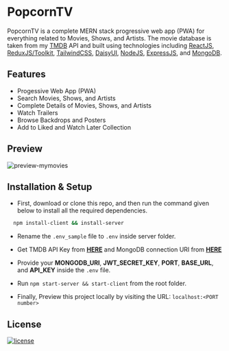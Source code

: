 
# PopcornTV

PopcornTV is a complete MERN stack progressive web app (PWA) for everything related to Movies, Shows, and Artists. The movie database is taken from my [TMDB](https://www.themoviedb.org/) API and built using technologies including [ReactJS](https://reactjs.org/), [ReduxJS/Toolkit](https://redux-toolkit.js.org/), [TailwindCSS](https://tailwindcss.com/), [DaisyUI](https://daisyui.com/), [NodeJS](https://nodejs.org/), [ExpressJS](https://expressjs.com/), and [MongoDB](https://www.mongodb.com/).

## Features

- Progessive Web App (PWA)
- Search Movies, Shows, and Artists
- Complete Details of Movies, Shows, and Artists
- Watch Trailers
- Browse Backdrops and Posters
- Add to Liked and Watch Later Collection

## Preview

![preview-mymovies](https://user-images.githubusercontent.com/43317360/206182064-de4727e2-20d3-4609-8faa-93d0795ff7dc.jpg)

## Installation & Setup

- First, download or clone this repo, and then run the command given below to install all the required dependencies.

```bash
  npm install-client && install-server
```

- Rename the `.env_sample` file to `.env` inside server folder.

- Get TMDB API Key from **[HERE](https://developers.themoviedb.org/3)** and MongoDB connection URI from **[HERE](https://www.mongodb.com/)**

- Provide your **MONGODB_URI**, **JWT_SECRET_KEY**, **PORT**, **BASE_URL**, and **API_KEY** inside the `.env` file.

- Run `npm start-server && start-client` from the root folder.

- Finally, Preview this project locally by visiting the URL: `localhost:<PORT number>`

## License

[![license](https://img.shields.io/github/license/helloukey/mymovies?style=for-the-badge)](LICENSE)
